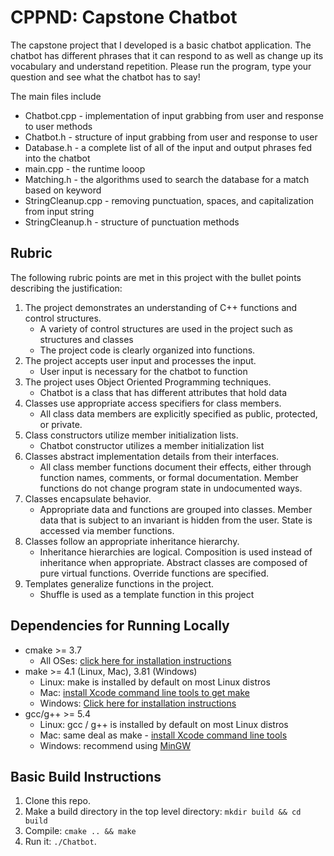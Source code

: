 # CPPND: Capstone Chatbot

The capstone project that I developed is a basic chatbot application. The chatbot has different phrases that it can respond to as well as change up its vocabulary and understand repetition. Please run the program, type your question and see what the chatbot has to say! 

The main files include
* Chatbot.cpp - implementation of input grabbing from user and response to user methods
* Chatbot.h - structure of input grabbing from user and response to user
* Database.h - a complete list of all of the input and output phrases fed into the chatbot
* main.cpp - the runtime looop
* Matching.h - the algorithms used to search the database for a match based on keyword
* StringCleanup.cpp - removing punctuation, spaces, and capitalization from input string
* StringCleanup.h - structure of punctuation methods

## Rubric

The following rubric points are met in this project with the bullet points describing the justification:
1. The project demonstrates an understanding of C++ functions and control structures.
    * A variety of control structures are used in the project such as structures and classes
    * The project code is clearly organized into functions.
2. The project accepts user input and processes the input.
    * User input is necessary for the chatbot to function
3. The project uses Object Oriented Programming techniques.
    * Chatbot is a class that has different attributes that hold data
4. Classes use appropriate access specifiers for class members.
    * All class data members are explicitly specified as public, protected, or private.
5. Class constructors utilize member initialization lists.
    * Chatbot constructor utilizes a member initialization list
6. Classes abstract implementation details from their interfaces.
    * All class member functions document their effects, either through function names, comments, or formal documentation. Member functions do not change program state in undocumented ways.
7. Classes encapsulate behavior.
    * Appropriate data and functions are grouped into classes. Member data that is subject to an invariant is hidden from the user. State is accessed via member functions.
8. Classes follow an appropriate inheritance hierarchy.
    * Inheritance hierarchies are logical. Composition is used instead of inheritance when appropriate. Abstract classes are composed of pure virtual functions. Override functions are specified.
9. Templates generalize functions in the project.
    * Shuffle is used as a template function in this project

## Dependencies for Running Locally
* cmake >= 3.7
  * All OSes: [click here for installation instructions](https://cmake.org/install/)
* make >= 4.1 (Linux, Mac), 3.81 (Windows)
  * Linux: make is installed by default on most Linux distros
  * Mac: [install Xcode command line tools to get make](https://developer.apple.com/xcode/features/)
  * Windows: [Click here for installation instructions](http://gnuwin32.sourceforge.net/packages/make.htm)
* gcc/g++ >= 5.4
  * Linux: gcc / g++ is installed by default on most Linux distros
  * Mac: same deal as make - [install Xcode command line tools](https://developer.apple.com/xcode/features/)
  * Windows: recommend using [MinGW](http://www.mingw.org/)

## Basic Build Instructions

1. Clone this repo.
2. Make a build directory in the top level directory: `mkdir build && cd build`
3. Compile: `cmake .. && make`
4. Run it: `./Chatbot`.